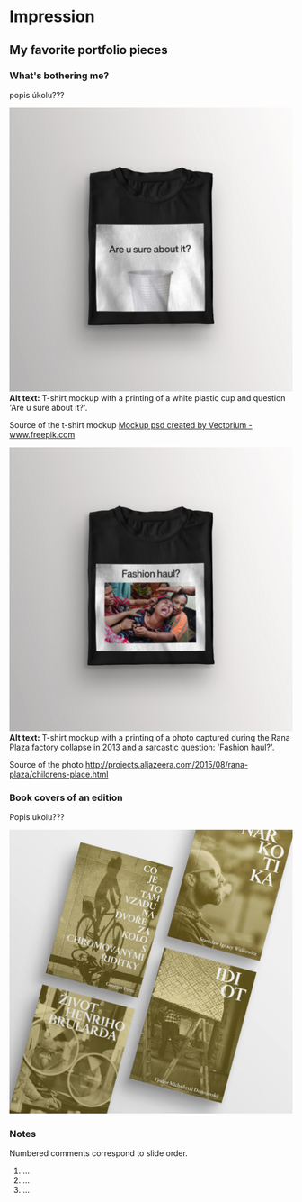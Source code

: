 # Impression

## My favorite portfolio pieces

### What's bothering me?
popis úkolu???

![T-shirt mockup with a printing of a white plastic cup and question 'Are u sure about it?'.](img.md/plastic.jpg)
**Alt text:** T-shirt mockup with a printing of a white plastic cup and question 'Are u sure about it?'.

Source of the t-shirt mockup <a href="https://www.freepik.com/psd/mockup">Mockup psd created by Vectorium - www.freepik.com</a>

![T-shirt mockup with a printing of a photo captured during the Rana Plaza factory collapse in 2013 and a sarcastic question: 'Fashion haul?'.](img.md/haul.jpg)
**Alt text:** T-shirt mockup with a printing of a photo captured during the Rana Plaza factory collapse in 2013 and a sarcastic question: 'Fashion haul?'.

Source of the photo http://projects.aljazeera.com/2015/08/rana-plaza/childrens-place.html
### Book covers of an edition
Popis ukolu???

![Screenshot from title slide of presentation.](img.md/editionbooks.jpg)

### Notes

Numbered comments correspond to slide order.

1. …
2. …
3. …
